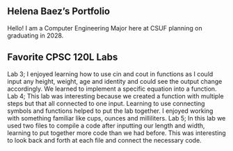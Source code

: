 ## Helena Baez’s Portfolio

Hello! I am a Computer Engineering Major here at CSUF planning on graduating in 2028.

## Favorite CPSC 120L Labs

Lab 3;
			I enjoyed learning how to use cin and cout in functions as I could input any height, weight, age and identity and could see the output change accordingly. We learned to implement a specific equation into a function.
Lab 4;
			This lab was interesting because we created a function with multiple steps but that all connected to one input. Learning to use connecting symbols and functions helped to put the lab together. I enjoyed working with something familiar like cups, ounces and milliliters.
Lab 5;
			In this lab we used two files to compile a code after inputting our length and width, learning to put together more code than we had before. This was interesting to look back and forth at each file and connect the necessary code.